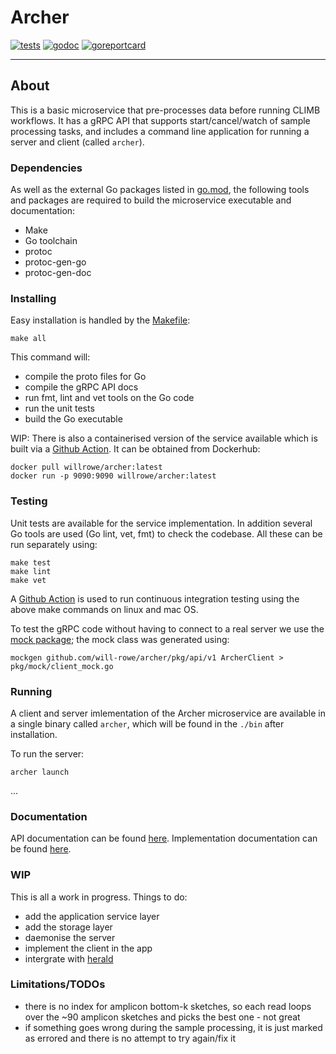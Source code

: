 # Archer
[![tests](https://github.com/will-rowe/archer/actions/workflows/tests.yml/badge.svg)](https://github.com/will-rowe/archer/actions/workflows/tests.yml)
[![godoc](https://godoc.org/github.com/will-rowe/archer?status.svg)](https://godoc.org/github.com/will-rowe/archer)
[![goreportcard](https://goreportcard.com/badge/github.com/will-rowe/archer)](https://goreportcard.com/report/github.com/will-rowe/archer)

***

## About

This is a basic microservice that pre-processes data before running CLIMB workflows. It has a gRPC API that supports start/cancel/watch of sample processing tasks, and includes a command line application for running a server and client (called `archer`).

### Dependencies

As well as the external Go packages listed in [go.mod](./go.mod), the following tools and packages are required to build the microservice executable and documentation:

* Make
* Go toolchain
* protoc
* protoc-gen-go
* protoc-gen-doc

### Installing

Easy installation is handled by the [Makefile](Makefile):

```
make all
```

This command will:
* compile the proto files for Go
* compile the gRPC API docs
* run fmt, lint and vet tools on the Go code
* run the unit tests
* build the Go executable

WIP: There is also a containerised version of the service available which is built via a [Github Action](.github/workflows/docker.yml). It can be obtained from Dockerhub:

```
docker pull willrowe/archer:latest
docker run -p 9090:9090 willrowe/archer:latest
```

### Testing

Unit tests are available for the service implementation. In addition several Go tools are used (Go lint, vet, fmt) to check the codebase. All these can be run separately using:

```
make test
make lint
make vet
```

A [Github Action](.github/workflows/tests.yml) is used to run continuous integration testing using the above make commands on linux and mac OS.

To test the gRPC code without having to connect to a real server we use the [mock package](https://github.com/golang/mock); the mock class was generated using:

```
mockgen github.com/will-rowe/archer/pkg/api/v1 ArcherClient > pkg/mock/client_mock.go
```

### Running

A client and server imlementation of the Archer microservice are available in a single binary called `archer`, which will be found in the `./bin` after installation.

To run the server:

```
archer launch
```

...

### Documentation

API documentation can be found [here](api/docs/v1/archer.md). Implementation documentation can be found [here](https://godoc.org/github.com/will-rowe/archer).

### WIP

This is all a work in progress. Things to do:

* add the application service layer
* add the storage layer
* daemonise the server
* implement the client in the app
* intergrate with [herald](www.github.com/will-rowe/herald)

### Limitations/TODOs

* there is no index for amplicon bottom-k sketches, so each read loops over the ~90 amplicon sketches and picks the best one - not great
* if something goes wrong during the sample processing, it is just marked as errored and there is no attempt to try again/fix it